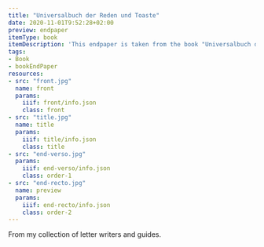 ```yaml
---
title: "Universalbuch der Reden und Toaste"
date: 2020-11-01T9:52:28+02:00
preview: endpaper
itemType: book
itemDescription: 'This endpaper is taken from the book "Universalbuch der Reden und Toaste" by Justinus Abel , unknown edition, published around 1890 by Levy & Müller, Stuttgart. <a class="worldcat" href="http://www.worldcat.org/oclc/1072729133">&nbsp;</a>'
tags:
- Book
- bookEndPaper
resources:
- src: "front.jpg"
  name: front
  params:
    iiif: front/info.json
    class: front
- src: "title.jpg"
  name: title
  params:
    iiif: title/info.json
    class: title
- src: "end-verso.jpg"
  params:
    iiif: end-verso/info.json
    class: order-1
- src: "end-recto.jpg"
  name: preview
  params:
    iiif: end-recto/info.json
    class: order-2
---
```


From my collection of letter writers and guides.

<!--more-->
